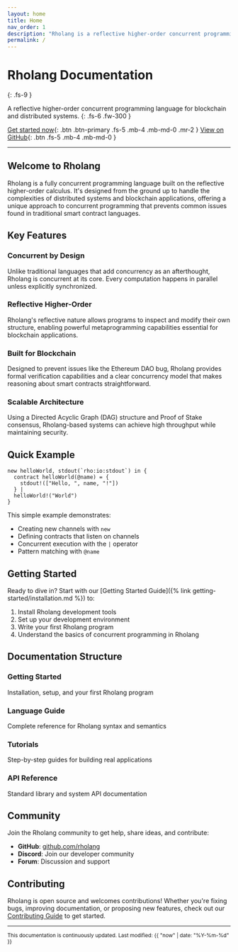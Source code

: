 ```yaml
---
layout: home
title: Home
nav_order: 1
description: "Rholang is a reflective higher-order concurrent programming language designed for blockchain and distributed computing."
permalink: /
---
```


# Rholang Documentation
{: .fs-9 }

A reflective higher-order concurrent programming language for blockchain and distributed systems.
{: .fs-6 .fw-300 }

[Get started now](#getting-started){: .btn .btn-primary .fs-5 .mb-4 .mb-md-0 .mr-2 }
[View on GitHub](https://github.com/rholang){: .btn .fs-5 .mb-4 .mb-md-0 }

---

## Welcome to Rholang

Rholang is a fully concurrent programming language built on the reflective higher-order calculus. It's designed from the ground up to handle the complexities of distributed systems and blockchain applications, offering a unique approach to concurrent programming that prevents common issues found in traditional smart contract languages.

## Key Features

### Concurrent by Design
Unlike traditional languages that add concurrency as an afterthought, Rholang is concurrent at its core. Every computation happens in parallel unless explicitly synchronized.

### Reflective Higher-Order
Rholang's reflective nature allows programs to inspect and modify their own structure, enabling powerful metaprogramming capabilities essential for blockchain applications.

### Built for Blockchain
Designed to prevent issues like the Ethereum DAO bug, Rholang provides formal verification capabilities and a clear concurrency model that makes reasoning about smart contracts straightforward.

### Scalable Architecture
Using a Directed Acyclic Graph (DAG) structure and Proof of Stake consensus, Rholang-based systems can achieve high throughput while maintaining security.

## Quick Example

```rholang
new helloWorld, stdout(`rho:io:stdout`) in {
  contract helloWorld(@name) = {
    stdout!(["Hello, ", name, "!"])
  } |
  helloWorld!("World")
}
```

This simple example demonstrates:
- Creating new channels with `new`
- Defining contracts that listen on channels
- Concurrent execution with the `|` operator
- Pattern matching with `@name`

## Getting Started

Ready to dive in? Start with our [Getting Started Guide]({% link getting-started/installation.md %}) to:

1. Install Rholang development tools
2. Set up your development environment
3. Write your first Rholang program
4. Understand the basics of concurrent programming in Rholang

## Documentation Structure

<div class="grid">
  <div class="grid-item">
    <h3>Getting Started</h3>
    <p>Installation, setup, and your first Rholang program</p>
  </div>
  <div class="grid-item">
    <h3>Language Guide</h3>
    <p>Complete reference for Rholang syntax and semantics</p>
  </div>
  <div class="grid-item">
    <h3>Tutorials</h3>
    <p>Step-by-step guides for building real applications</p>
  </div>
  <div class="grid-item">
    <h3>API Reference</h3>
    <p>Standard library and system API documentation</p>
  </div>
</div>

## Community

Join the Rholang community to get help, share ideas, and contribute:

- **GitHub**: [github.com/rholang](https://github.com/rholang)
- **Discord**: Join our developer community
- **Forum**: Discussion and support

## Contributing

Rholang is open source and welcomes contributions! Whether you're fixing bugs, improving documentation, or proposing new features, check out our [Contributing Guide](contributing.md) to get started.

---

<small>This documentation is continuously updated. Last modified: {{ "now" | date: "%Y-%m-%d" }}</small>